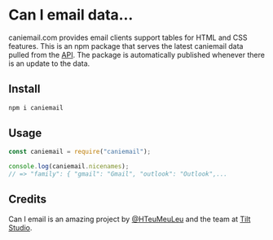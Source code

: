 # Can I email data…

caniemail.com provides email clients support tables for HTML and CSS features. This is an npm package that serves the latest caniemail data pulled from the [API](https://www.caniemail.com/api/data.json). The package is automatically published whenever there is an update to the data.

## Install

```sh
npm i caniemail
```

## Usage

```js
const caniemail = require("caniemail");

console.log(caniemail.nicenames);
// => "family": { "gmail": "Gmail", "outlook": "Outlook",...
```

## Credits

Can I email is an amazing project by [@HTeuMeuLeu](https://twitter.com/HTeuMeuLeu) and the team at [Tilt Studio](https://www.tilt-studio.fr/).
